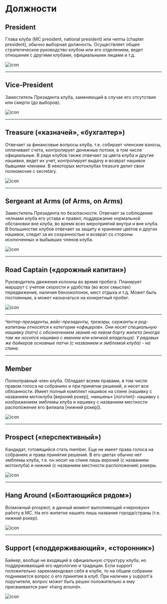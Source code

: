 # Должности

## President

Глава клуба (MC president, national president) или чепты (chapter president), обычно выборная должность. Осуществляет общее стратегическое руководство клубом или его отделением, ведет отношения с другими клубами, официальными лицами и т.д.

![icon](/img/president.jpg)
***

## Vice-President

Заместитель Президента клуба, заменяющий в случае его отсутствия или смерти (до выборов).

![icon](/img/vice.png)
***

## Treasure («казначей», «бухгалтер»)

Отвечает за финансовые вопросы клуба, т.е. собирает членские взносы, оплачивает счета, контролирует денежные потоки, в том числе официальные. В ряде клубов также отвечает за цвета клуба и другие нашивки, ведет их учет, контролирует выдачу и возврат нашивок бывшими членами. В некоторых мотоклубах treasure делит свои полномочия с secretary.

![icon](/img/treasurer.jpg)
***

## Sergeant at Arms (of Arms, on Arms)

Заместитель Президента по безопасности. Отвечает за соблюдение челнами клуба его устава и правил, поддержание нормальной обстановки вне клуба, во время всех мероприятий внутри и вне клуба. В большинстве клубов отвечает за защиту и хранение цветов и других нашивок, следит за их сохранностью и возврат со стороны исключенных и выбывших членов клуба.

![icon](/img/sergant.jpg)
***

## Road Captain («дорожный капитан»)

Руководитель движения колонны во время пробега. Планирует маршрут с учетом скорости и удобства (во всех смыслах) передвижения, наличия бензоколонок, мест отдыха и т.д. Может быть постоянным, а может назначаться на конкретный пробег.

![icon](/img/road_captain.jpg)
***

_Чептер-президенты, вайс-президенты, трежэры, сержанты и род-капитаны относятся к категории «офицеров». Они носят специальную нашивку (патч) с обозначением звания на левом борту жилета (иногда там же носится нашивка с именем или кличкой владельца). У рядовых же байкеров основные патчи (с названием и эмблемой клуба) - на спине._
***

## Member

Полноправный член клуба. Обладает всеми правами, в том числе правом голоса на собраниях и при принятии решений, и несет все обязанности. Имеет полный комплект нашивок на спине (нашивку с названием мотоклуба [верхний рокер], «мишень» [логотип]– нашивку с изображением эмблемы клуба и нашивку с названием местности расположения его филиала [нижний рокер]).

![icon](/img/member.jpg)
***

## Prospect («перспективный»)

Кандидат, готовящийся стать member. Еще не имеет права голоса на собраниях и права принятия решений. В его цветах обычно нет эмблемы клуба, т.е. он носит на спине лишь верхний (с названием мотоклуба) и нижний (с названием местности расположения) рокеры.

![icon](/img/prospect.jpg)
***

## Hang Around («Болтающийся рядом»)

Возможный prospect, в данный момент выполняющий «черновую» работу в МС. На его жилетке нашито лишь название города/страны (т.е. нижний рокер).

![icon](/img/hang.jpg)
***

## Support («поддерживающий», «сторонник»)

Байкер, вообще не входящий в официальную структуру клуба, но поддерживающий его идеологию и традиции. Если support положительно зарекомендовал себя в клубе, то на общем собрании поднимается вопрос о его принятии в клуб. При наличии у support'a поручителя, вопрос может быть решен положительно и ему присваивается ранг «hang around».

![icon](/img/support.jpg)